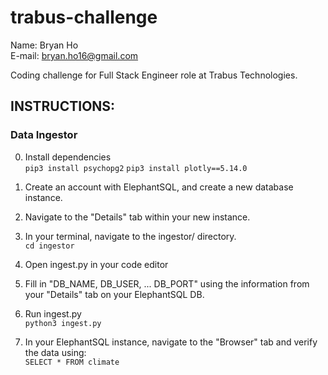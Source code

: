 # trabus-challenge

Name: Bryan Ho \
E-mail: bryan.ho16@gmail.com

Coding challenge for Full Stack Engineer role at Trabus Technologies.

## INSTRUCTIONS:

### Data Ingestor

0. Install dependencies \
    `pip3 install psychopg2`
    `pip3 install plotly==5.14.0`

1. Create an account with ElephantSQL, and create a new database instance.

2. Navigate to the "Details" tab within your new instance.

3. In your terminal, navigate to the ingestor/ directory. \
    `cd ingestor`

4. Open ingest.py in your code editor

5. Fill in "DB_NAME, DB_USER, ... DB_PORT" using the information from your "Details" tab on your ElephantSQL DB.

6. Run ingest.py \
    `python3 ingest.py`

7. In your ElephantSQL instance, navigate to the "Browser" tab and verify the data using: \
    `SELECT * FROM climate`

